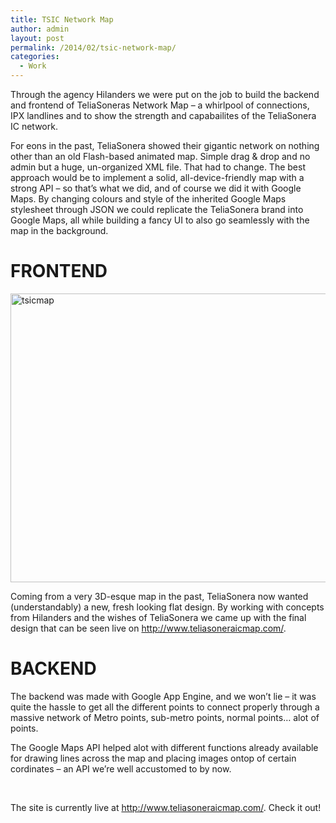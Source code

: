 ```yaml
---
title: TSIC Network Map
author: admin
layout: post
permalink: /2014/02/tsic-network-map/
categories:
  - Work
---
```

Through the agency Hilanders we were put on the job to build the backend and frontend of TeliaSoneras Network Map &#8211; a whirlpool of connections, IPX landlines and to show the strength and capabailites of the TeliaSonera IC network.  
<!--more-->

For eons in the past, TeliaSonera showed their gigantic network on nothing other than an old Flash-based animated map. Simple drag & drop and no admin but a huge, un-organized XML file. That had to change. The best approach would be to implement a solid, all-device-friendly map with a strong API &#8211; so that&#8217;s what we did, and of course we did it with Google Maps. By changing colours and style of the inherited Google Maps stylesheet through JSON we could replicate the TeliaSonera brand into Google Maps, all while building a fancy UI to also go seamlessly with the map in the background.

# FRONTEND

<img class="alignnone size-full wp-image-358" alt="tsicmap" src="http://blog.agigen.se/wp-content/uploads/2014/02/tsicmap.png" width="616" height="462" />

Coming from a very 3D-esque map in the past, TeliaSonera now wanted (understandably) a new, fresh looking flat design. By working with concepts from Hilanders and the wishes of TeliaSonera we came up with the final design that can be seen live on <http://www.teliasoneraicmap.com/>.

# BACKEND

The backend was made with Google App Engine, and we won&#8217;t lie &#8211; it was quite the hassle to get all the different points to connect properly through a massive network of Metro points, sub-metro points, normal points&#8230; alot of points.

The Google Maps API helped alot with different functions already available for drawing lines across the map and placing images ontop of certain cordinates &#8211; an API we&#8217;re well accustomed to by now.

&nbsp;

The site is currently live at <http://www.teliasoneraicmap.com/>. Check it out!